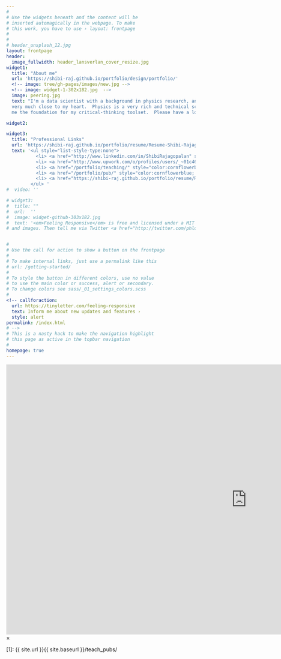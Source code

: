 ```yaml
---
#
# Use the widgets beneath and the content will be
# inserted automagically in the webpage. To make
# this work, you have to use › layout: frontpage
#
#  
# header_unsplash_12.jpg
layout: frontpage
header:
  image_fullwidth: header_lansverlan_cover_resize.jpg
widget1:
  title: "About me"
  url: 'https://shibi-raj.github.io/portfolio/design/portfolio/'
  <!-- image: tree/gh-pages/images/new.jpg -->
  <!-- image: widget-1-302x182.jpg  -->
  image: peering.jpg
  text: "I'm a data scientist with a background in physics research, and physics is still
  very much close to my heart.  Physics is a very rich and technical science with tons of data analysis, theory, and real-world applications and its research requires lots of creativity and resourcefulness.  My training in the field has given
  me the foundation for my critical-thinking toolset.  Please have a look around and feel free to contact me as I'm always looking to hear the interesting things people have to say."

widget2:

widget3:
  title: "Professional Links"
  url: 'https://shibi-raj.github.io/portfolio/resume/Resume-Shibi-Rajagopalan-DS.pdf' 
  text: '<ul style="list-style-type:none">
           <li> <a href="http://www.linkedin.com/in/ShibiRajagopalan" style="color:cornflowerblue; font-size: 20px">Linked In</a> </li>
           <li> <a href="http://www.upwork.com/o/profiles/users/_~01c4635d06b408f632/" style="color:cornflowerblue; font-size: 20px">Freelance on Upwork</a>  </li>
           <li> <a href="/portfolio/teaching/" style="color:cornflowerblue; font-size: 20px">Teaching</a> </li>
           <li> <a href="/portfolio/pub/" style="color:cornflowerblue; font-size: 20px">Publications</a> </li>
           <li> <a href="https://shibi-raj.github.io/portfolio/resume/Resume-Shibi-Rajagopalan-DS.pdf" style="color:cornflowerblue; font-size: 20px">Resume</a>  </li>
         </ul> '
#  video: ''

# widget3:
#  title: ""
#  url:  ''
#  image: widget-github-303x182.jpg
#  text: '<em>Feeling Responsive</em> is free and licensed under a MIT License. Make it your own and start building. Grab the <a # # href="https://github.com/Phlow/feeling-responsive/tree/bare-bones-version">Bare-Bones-Version</a> for a fresh start or learn how # to use it with the <a href="https://github.com/Phlow/feeling-responsive/tree/gh-pages">education-version</a> with sample posts 
# and images. Then tell me via Twitter <a href="http://twitter.com/phlow">@phlow</a>.'


#
# Use the call for action to show a button on the frontpage
#
# To make internal links, just use a permalink like this
# url: /getting-started/
#
# To style the button in different colors, use no value
# to use the main color or success, alert or secondary.
# To change colors see sass/_01_settings_colors.scss
#
<!-- callforaction:
  url: https://tinyletter.com/feeling-responsive
  text: Inform me about new updates and features ›
  style: alert
permalink: /index.html
# -->
# This is a nasty hack to make the navigation highlight
# this page as active in the topbar navigation
#
homepage: true
---
```


<div id="videoModal" class="reveal-modal large" data-reveal="">
  <div class="flex-video widescreen vimeo" style="display: block;">
    <iframe width="1280" height="720" src="https://www.youtube.com/embed/3b5zCFSmVvU" frameborder="0" allowfullscreen></iframe>
  </div>
  <a class="close-reveal-modal">&#215;</a>
</div>

[1]: {{ site.url }}{{ site.baseurl }}/teach_pubs/

